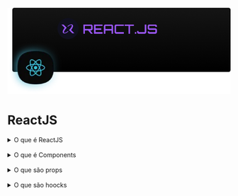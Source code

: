 ![ReactJS](./cover.png)

# ReactJS

<details>
  <summary>O que é ReactJS</summary>
  É uma ferramenta que auxilia na construção de UIs altamente interativas, ReactJS pode ser acoplados a outros ambientes Vr, Tv, Mobile, etc. <br />
  <b>SPA - Single Page Application / Aplicação de Página Única:</b> É um conceito de se trabalhar com a parte visual diferente do conceito tradicional como páginas estáticas e/ou tendo a necessidade de cada requisição recarregar todo o projeto para trazer novos dados. Hoje em dia com ferraments/SPAs  é possível recarregar somente onde os dados necessitam de atualizações. <br />
  <b>Estático:</b> O conteúdo/infomações não mudam com frequência, não faz requisições com frequência, geralmente os dados/informações da inseridos de forma manual no código/hardcode. <br />
  Geralmente construídos com HTML, CSS (framework CSS) e JS. <br />
  <b>Dinâmico:</b> O conteúdo/informações mudam com frequência, tem necessidade de estar fazendo requisições para manter os dados atualizados. <br />
  Geralmente construído com frameworks front-end + frameworks Back-end + banco de dados. <br />
  <b>SSR - Server Side Rendering / Renderização do Lado do Servidor:</b> É um Rendering pattern que consiste em renderizar o conteúdo no server-side, ou seja, na requisição das informações o servidor contém tanto código Back-end como Front-end, então ele processa os dados e gera o Front-end enviando os dados solicitados. <br />
  <b>CSR - Client Side Rendering / Renderização do Lado do Cliente:</b> É um Rendering pattern que consiste em renderizar o conteúdo no client-side, ou seja, na requisição das informações o servidor processa os dados e envia geralmente em JSON para serem exibidos no Front-end (Desktop, Mobile, VR, etc). <br />
  <b>Babel:</b> ReactJS utiliza este transpiler para converter código ESNext para uma versão anterior que os browsers tenham suporte. <br />
  <b>Webpack:</b> ReactJS utiliza este bundler para unir diversos arquivos e compor a aplicação. <br />
  <b>Vite:</b> É uma ferramenta mais performática que auxilia a construção de Front-end, possui internamente transpiler e bundler. <br />
</details>
<br />

<details>
  <summary>O que é Components</summary>
  É uma forma de desacoplar um parte da interface e que possa ser replicado em outras partes com informações diferentes. <br />
  É composto por uma função que retorna "HTML + JS = .jsx". <br />
</details>
<br />

<details>
  <summary>O que são props</summary>
  São valores que os componentes podem receber para transitar valores entre sí. <br />
</details>
<br />

<details>
  <summary>O que são hoocks</summary>
  <b>states</b>. <br />
  <b>useEffect</b>. <br />
  <b>custom Hooks</b>. <br />
</details>
<br />
